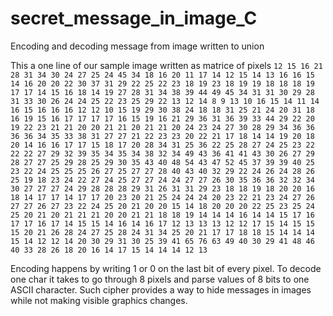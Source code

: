 # secret_message_in_image_C
Encoding and decoding message from image written to union

This a one line of our sample image written as matrice of pixels
```12 15 16 21 28 31 34 30 24 27 25 24 45 34 18 16 20 11 17 14 12 15 14 13 16 16 15 14 16 20 20 22 30 37 31 29 22 25 22 23 18 19 23 18 19 19 18 18 18 19 17 17 14 15 16 18 14 19 27 28 31 34 38 39 44 49 45 34 31 31 30 29 28 31 33 30 26 24 24 25 22 23 25 29 22 13 12 14 8 9 13 10 16 15 14 11 14 16 15 16 16 16 12 12 10 15 19 29 30 38 24 18 18 31 25 21 24 20 31 18 16 19 15 16 17 17 17 17 16 15 19 16 21 29 36 31 36 39 33 44 29 22 20 19 22 23 21 21 20 20 21 21 20 21 21 20 24 23 24 27 30 28 29 34 36 36 36 36 34 35 33 38 31 27 27 21 22 23 23 20 22 21 17 18 14 14 19 20 18 20 14 16 16 17 17 15 18 17 20 28 34 31 25 36 22 25 28 27 24 25 23 22 22 22 27 29 32 39 35 34 35 34 38 32 34 49 43 36 41 41 43 30 26 27 29 28 27 27 25 29 28 25 29 30 35 43 40 48 54 43 47 52 45 37 39 39 40 25 23 22 24 25 25 25 26 27 25 27 27 28 40 43 40 32 29 22 24 26 24 28 26 25 19 18 23 24 22 27 24 25 27 27 24 24 27 27 26 30 35 36 36 32 32 34 30 27 27 27 24 29 28 28 28 29 31 26 31 31 29 23 18 18 19 18 20 20 16 18 14 17 17 14 17 17 20 23 20 21 25 24 24 24 20 23 22 21 23 24 27 26 27 27 26 27 23 22 24 25 20 21 20 20 15 14 18 20 20 20 22 25 23 25 24 25 20 21 20 21 21 21 20 20 21 21 18 18 19 14 14 14 16 14 14 15 17 16 17 17 16 17 14 15 15 14 16 14 16 17 12 13 13 13 12 12 17 15 14 15 15 15 20 21 26 28 24 27 25 28 24 31 34 25 20 21 17 17 18 18 15 14 14 14 15 14 12 12 14 20 30 29 31 30 25 39 41 65 76 63 49 40 30 29 41 48 46 40 33 28 26 18 20 16 14 17 15 14 14 14 12 13```

Encoding happens by writing 1 or 0 on the last bit of every pixel. To decode one char it takes to go through 8 pixels and parse values of 8 bits to one ASCII character. Such cipher provides a way to hide messages in images while not making visible graphics changes.

